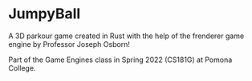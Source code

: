 # JumpyBall

A 3D parkour game created in Rust with the help of the frenderer game engine by Professor Joseph Osborn! 

Part of the Game Engines class in Spring 2022 (CS181G) at Pomona College.
